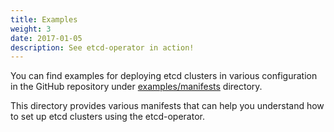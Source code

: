 ```yaml
---
title: Examples
weight: 3
date: 2017-01-05
description: See etcd-operator in action!
---
```


You can find examples for deploying etcd clusters in various configuration in the GitHub repository under [examples/manifests](https://github.com/aenix-io/etcd-operator/tree/main/examples/manifests) directory.

This directory provides various manifests that can help you understand how to set up etcd clusters using the etcd-operator.

